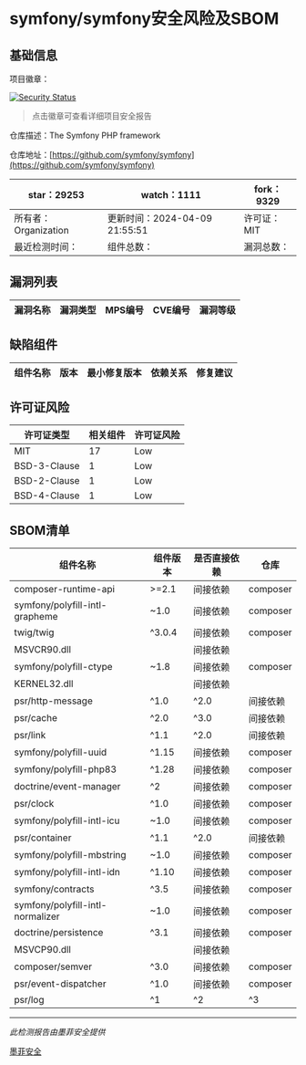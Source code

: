 # symfony/symfony安全风险及SBOM

## 基础信息

项目徽章：

[![Security Status](https://www.murphysec.com/platform3/v31/badge/1777771237601763328.svg)](https://www.murphysec.com/console/report/1691516035264176128/1777771237601763328)

> 点击徽章可查看详细项目安全报告

仓库描述：The Symfony PHP framework

仓库地址：[https://github.com/symfony/symfony](https://github.com/symfony/symfony)

| star：29253 | watch：1111 | fork：9329 |
| ----------- | -------------- | ------------ |
| 所有者：Organization | 更新时间：2024-04-09 21:55:51 | 许可证：MIT |
| 最近检测时间： | 组件总数： | 漏洞总数： |




## 漏洞列表

| 漏洞名称 | 漏洞类型 | MPS编号 | CVE编号 | 漏洞等级 |
| ------- | ------ | ------- | ------ | ----- |





## 缺陷组件

| 组件名称 | 版本 | 最小修复版本 | 依赖关系 | 修复建议 |
| -------- | ---- | ------------ | -------- | -------- |





## 许可证风险

| 许可证类型 | 相关组件 | 许可证风险 |
| ---------- | -------- | ---------- |
|MIT|17|Low|
|BSD-3-Clause|1|Low|
|BSD-2-Clause|1|Low|
|BSD-4-Clause|1|Low|




## SBOM清单

| 组件名称 | 组件版本 | 是否直接依赖 | 仓库 |
| -------- | -------- | ------------ | ---- |
|composer-runtime-api|>=2.1|间接依赖|composer|
|symfony/polyfill-intl-grapheme|~1.0|间接依赖|composer|
|twig/twig|^3.0.4|间接依赖|composer|
|MSVCR90.dll||间接依赖||
|symfony/polyfill-ctype|~1.8|间接依赖|composer|
|KERNEL32.dll||间接依赖||
|psr/http-message|^1.0|^2.0|间接依赖|composer|
|psr/cache|^2.0|^3.0|间接依赖|composer|
|psr/link|^1.1|^2.0|间接依赖|composer|
|symfony/polyfill-uuid|^1.15|间接依赖|composer|
|symfony/polyfill-php83|^1.28|间接依赖|composer|
|doctrine/event-manager|^2|间接依赖|composer|
|psr/clock|^1.0|间接依赖|composer|
|symfony/polyfill-intl-icu|~1.0|间接依赖|composer|
|psr/container|^1.1|^2.0|间接依赖|composer|
|symfony/polyfill-mbstring|~1.0|间接依赖|composer|
|symfony/polyfill-intl-idn|^1.10|间接依赖|composer|
|symfony/contracts|^3.5|间接依赖|composer|
|symfony/polyfill-intl-normalizer|~1.0|间接依赖|composer|
|doctrine/persistence|^3.1|间接依赖|composer|
|MSVCP90.dll||间接依赖||
|composer/semver|^3.0|间接依赖|composer|
|psr/event-dispatcher|^1.0|间接依赖|composer|
|psr/log|^1|^2|^3|间接依赖|composer|


------

*此检测报告由墨菲安全提供*

[墨菲安全](www.murphysec.com)